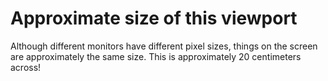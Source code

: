 # Approximate size of this viewport

Although different monitors have different pixel sizes, things on the screen are
approximately the same size. This is approximately 20 centimeters across!
